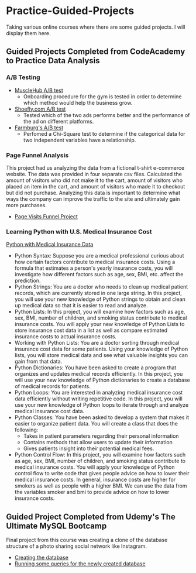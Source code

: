 # Practice-Guided-Projects
Taking various online courses where there are some guided projects.
I will display them here.

## Guided Projects Completed from CodeAcademy to Practice Data Analysis 
### A/B Testing
* [MuscleHub A/B test](https://github.com/rcintrovert/Guided-Practice-Projects/blob/b5aabf6b8149e91ea834f350353483211196d00a/a-b-test-for-musclehub.ipynb)
  * Onboarding procedure for the gym is tested in order to determine which method would help the business grow.
* [Shoefly.com A/B test](https://github.com/rcintrovert/Guided-Practice-Projects/blob/b5aabf6b8149e91ea834f350353483211196d00a/shoefly-com-a-b-testing.ipynb)
  * Tested which of the two ads performs better and the performance of the ad on different platforms.
* [Farmburg's A/B test](https://github.com/rcintrovert/Guided-Practice-Projects/blob/0e00850243459831b5dd7a6c63adc4ba814446a4/shoefly-com-a-b-testing.ipynb)
  * Perfomed a Chi-Square test to determine if the categorical data for two independent variables have a relationship. 
### Page Funnel Analysis
This project had us analyzing the data from a fictional t-shirt e-commerce website. The data was provided in four separate csv files. Calculated the amount of visitors who did not make it to the cart, amount of visitors who placed an item in the cart, and amount of visitors who made it to checkout but did not purchase. Analyzing this data is important to determine what ways the company can improve the traffic to the site and ultimately gain more purchases. 
* [Page Visits Funnel Project](https://github.com/rcintrovert/Guided-Practice-Projects/blob/886ef11612e80c28aa327bac22e9d6ebf200be35/page_visits_funnel.ipynb)
### Learning Python with U.S. Medical Insurance Cost
[Python with Medical Insurance Data](https://github.com/rcintrovert/Guided-Practice-Projects/blob/25b41bebf4d5f211bff2dc671304bbd5e0aba60e/python_medical_insurance.ipynb)
* Python Syntax: Suppose you are a medical professional curious about how certain factors contribute to medical insurance costs. Using a formula that estimates a person's yearly insurance costs, you will investigate how different factors such as age, sex, BMI, etc. affect the prediction.
* Python Strings: You are a doctor who needs to clean up medical patient records, which are currently stored in one large string. In this project, you will use your new knowledge of Python strings to obtain and clean up medical data so that it is easier to read and analyze.
* Python Lists: In this project, you will examine how factors such as age, sex, BMI, number of children, and smoking status contribute to medical insurance costs. You will apply your new knowledge of Python Lists to store insurance cost data in a list as well as compare estimated insurance costs to actual insurance costs.
* Working with Python Lists: You are a doctor sorting through medical insurance cost data for some patients. Using your knowledge of Python lists, you will store medical data and see what valuable insights you can gain from that data.
* Python Dictionaries: You have been asked to create a program that organizes and updates medical records efficiently. In this project, you will use your new knowledge of Python dictionaries to create a database of medical records for patients.
* Python Loops: You are interested in analyzing medical insurance cost data efficiently without writing repetitive code. In this project, you will use your new knowledge of Python loops to iterate through and analyze medical insurance cost data.
* Python Classes: You have been asked to develop a system that makes it easier to organize patient data. You will create a class that does the following:
  * Takes in patient parameters regarding their personal information
  * Contains methods that allow users to update their information
  * Gives patients insight into their potential medical fees.
* Python Control Flow: In this project, you will examine how factors such as age, sex, BMI, number of children, and smoking status contribute to medical insurance costs. You will apply your knowledge of Python control flow to write code that gives people advice on how to lower their medical insurance costs. In general, insurance costs are higher for smokers as well as people with a higher BMI. We can use the data from the variables smoker and bmi to provide advice on how to lower insurance costs.

## Guided Project Completed from Udemy's The Ultimate MySQL Bootcamp
Final project from this course was creating a clone of the database structure of a photo sharing social network like Instagram.
* [Creating the database](https://github.com/rcintrovert/Guided-Practice-Projects/blob/13c3b01b16d6c25cecd918cd75e9962734c9aa10/MySQL%20Bootcamp%20Udemy/ig_clone_data.sql)
* [Running some queries for the newly created database](https://github.com/rcintrovert/Guided-Practice-Projects/blob/13c3b01b16d6c25cecd918cd75e9962734c9aa10/MySQL%20Bootcamp%20Udemy/instagram_challenge.sql)
